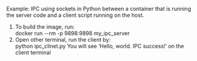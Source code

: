 Example: IPC using sockets in Python between a container that is running the server code and a client script running on the host.
1. To build the image, run:  
docker run --rm -p 9898:9898 my_ipc_server
2. Open other terminal, run the client by:  
python ipc_clinet.py
You will see ‘Hello, world. IPC success!’ on the client terminal
